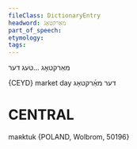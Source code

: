 ```yaml
---
fileClass: DictionaryEntry
headword: מאַרקטאָג
part_of_speech: 
etymology: 
tags: 
---
```

מאַרקטאָג
...טעג
דער

{CEYD}
market day דער מאַ֜רקטאָג

CENTRAL
========

maʀktuk {POLAND, Wolbrom, 50196}
